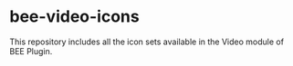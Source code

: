 # bee-video-icons
This repository includes all the icon sets available in the Video module of BEE Plugin.
